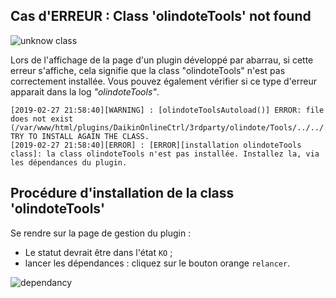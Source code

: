 ## Cas d'ERREUR : Class 'olindoteTools' not found

![unknow class](https://abarrau.github.io/jeedom-plugins-doc/class-olindoteTools/images/oT_errorClass.png)

Lors de l'affichage de la page d'un plugin développé par abarrau, si cette erreur s'affiche, cela signifie que la class "olindoteTools" n'est pas correctement installée. 
Vous pouvez également vérifier si ce type d'erreur apparait dans la log _"olindoteTools"_.

```
[2019-02-27 21:58:40][WARNING] : [olindoteToolsAutoload()] ERROR: file does not exist (/var/www/html/plugins/DaikinOnlineCtrl/3rdparty/olindote/Tools/../../../../../data/custom/php/olindote/olindoteTools.class.php). TRY TO INSTALL AGAIN THE CLASS.
[2019-02-27 21:58:40][ERROR] : [ERROR][installation olindoteTools class]: la class olindoteTools n'est pas installée. Installez la, via les dépendances du plugin.
```

## Procédure d'installation de la class 'olindoteTools'

Se rendre sur la page de gestion du plugin : 
- Le statut devrait être dans l'état `KO` ;
- lancer les dépendances : cliquez sur le bouton orange `relancer`.

![dependancy](https://abarrau.github.io/jeedom-plugins-doc/class-olindoteTools/images/oT_dependance.png)


